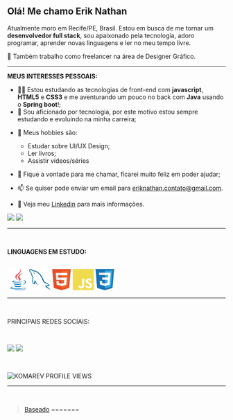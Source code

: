 ## Olá! Me chamo **Erik Nathan**

Atualmente moro em Recife/PE, Brasil. Estou em busca de me tornar um **desenvolvedor full stack**, sou apaixonado pela tecnologia, adoro programar, aprender novas linguagens e ler no meu tempo livre. 

🚀 Também trabalho como freelancer na área de Designer Gráfico.

---

**MEUS INTERESSES PESSOAIS:**

- 👩‍💻 Estou estudando as tecnologias de front-end com **javascript**, **HTML5** e **CSS3** e me aventurando um pouco no back com **Java** usando o **Spring boot**!;
- 💼 Sou aficionado por tecnologia, por este motivo estou sempre estudando e evoluindo na minha carreira;

* 👾 Meus hobbies são: 
  * Estudar sobre UI/UX Design; 
  * Ler livros;
  * Assistir vídeos/séries

* 💬 Fique a vontade para me chamar, ficarei muito feliz em poder ajudar;
* 📫 Se quiser pode enviar um email para eriknathan.contato@gmail.com.
* 📝 Veja meu <a href="https://www.linkedin.com/in/erik-nathan-827b6b203/" target="_blank">Linkedin</a> para mais informações.

<div align="left">
<span>
  <img height="170em" src="https://github-readme-stats.vercel.app/api?username=erik-nathan&show_icons=true&include_all_commits=true&count_private=true&theme=slateorange&icon_color=#268bd2&title_color=#268bd2&custom_title=Amaury Erik Nathan GitHub Stats"/>
</span>
<span>
  <img height="170em" src="https://github-readme-stats.vercel.app/api/top-langs/?username=erik-nathan&layout=default&&langs_count=5&theme=slateorange&icon_color=#268bd2&title_color=#268bd2&custom_title=Most Used Languages"/>
</span>

---
<br>

**LINGUAGENS EM ESTUDO:**

  <br>
  <img align="left" alt="atqjunior-JAVA" height="50" width="50" src="https://raw.githubusercontent.com/devicons/devicon/master/icons/java/java-original.svg">
  <img align="left" alt="atqjunior-MYSQL" height="50" width="50" src="https://raw.githubusercontent.com/devicons/devicon/master/icons/mysql/mysql-original.svg">
  <img aign="left" alt="atqjunior-CSS" height="50" width="50" src="https://raw.githubusercontent.com/devicons/devicon/master/icons/css3/css3-original.svg">
  <img align="left" alt="atqjunior-HTML" height="50" width="50" src="https://raw.githubusercontent.com/devicons/devicon/master/icons/html5/html5-original.svg">
  <img align="left" alt="atqjunior-JS" height="50" width="50" src="https://raw.githubusercontent.com/devicons/devicon/master/icons/javascript/javascript-plain.svg">
  
---
<br> 

PRINCIPAIS REDES SOCIAIS:

<br>

<a href="https://www.linkedin.com/in/erik-nathan-827b6b203/" target="_blank"><img src="https://img.shields.io/badge/-LinkedIn-%230077B5?style=for-the-badge&logo=linkedin&logoColor=white" target="_blank"></a>
<a href="https://instagram.com/dev_eriknathan" target="_blank"><img src="https://img.shields.io/badge/-Instagram-%23E4405F?style=for-the-badge&logo=instagram&logoColor=white" target="_blank"></a>

<br>

![KOMAREV PROFILE VIEWS](https://komarev.com/ghpvc/?username=erik-nathan&label=PROFILE+VIEWS&)

---
<br>

>[Baseado](https://github.com/Strongreen) 
=======
